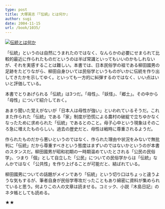```yaml
---
type: post
title: 大塚英志『「伝統」とは何か』
author: sugi
date: 2004-11-15
url: /book/1035/
---
```

<a href="http://www.amazon.co.jp/exec/obidos/ASIN/4480061967/chezsugi-22/ref=nosim/" onclick="_gaq.push(['_trackEvent', 'outbound-article', 'http://www.amazon.co.jp/exec/obidos/ASIN/4480061967/chezsugi-22/ref=nosim/', '']);" name="amazletlink" target="_blank"><img src="http://i1.wp.com/ec2.images-amazon.com/images/I/41QVR53ENZL.SL160.jpg?w=660" alt="伝統とは何か" class="alignleft" data-recalc-dims="1" /></a>

「伝統」というのは自然にうまれたのではなく、なんらかの必要にせまられて比較的最近に作られたものだというのは半ば常識といってもいいのかもしれないが、それを実感することは難しい。本書では、日本民俗学の祖である柳田國男の足跡をたどりながら、柳田自身ひいては民俗学というものがいかに伝統を作り出してきたかを示してゆく。といっても一方的に糾弾するのではなく、いい点はいいと評価している。

本書でとりあげられる「伝統」は3つだ。「母性」、「妖怪」、「郷土」。その中から「母性」について紹介しておく。

あまり聞いた覚えがないが「日本人は母性が強い」といわれているそうだ。これまた作られた「伝統」である「家」制度が恐慌による農村の破綻で立ちゆかなくなったために求められた「伝統」であるとのこと。母子心中という現象はそのころ急に増えたものらしい。過去の歴史だと、母性は戦時に尊重されるようだ。

作られたものだから悪いというのではなく、作られた理由や状況をみないで無批判に「伝統」だから尊重すべきという態度はまずいのではないかというのが本書のスタンスだ。柳田國男が昭和初期の一時期温めていたとされる「公民の民俗学」、つまり「個」として自立した「公民」についての民俗学からは「伝統」なんかではなく「公共性」を作り上げることが可能だと、結ばれている。

柳田國男についての話題がメインであり「伝統」という切り口はちょっと違うような気もするが、筆者自身が民俗学専攻だったこともあり綿密に資料が集められていると思う。何よりこの人の文章は読ませる。コミック、小説『木島日記』のネタ帳としても読める。

★★


